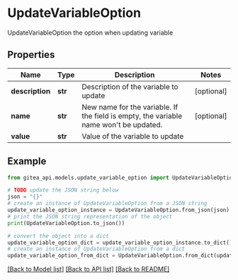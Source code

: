 # UpdateVariableOption

UpdateVariableOption the option when updating variable

## Properties

Name | Type | Description | Notes
------------ | ------------- | ------------- | -------------
**description** | **str** | Description of the variable to update | [optional] 
**name** | **str** | New name for the variable. If the field is empty, the variable name won&#39;t be updated. | [optional] 
**value** | **str** | Value of the variable to update | 

## Example

```python
from gitea_api.models.update_variable_option import UpdateVariableOption

# TODO update the JSON string below
json = "{}"
# create an instance of UpdateVariableOption from a JSON string
update_variable_option_instance = UpdateVariableOption.from_json(json)
# print the JSON string representation of the object
print(UpdateVariableOption.to_json())

# convert the object into a dict
update_variable_option_dict = update_variable_option_instance.to_dict()
# create an instance of UpdateVariableOption from a dict
update_variable_option_from_dict = UpdateVariableOption.from_dict(update_variable_option_dict)
```
[[Back to Model list]](../README.md#documentation-for-models) [[Back to API list]](../README.md#documentation-for-api-endpoints) [[Back to README]](../README.md)


